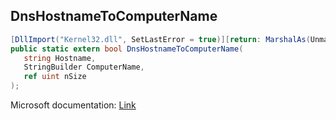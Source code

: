 ## DnsHostnameToComputerName

```csharp
[DllImport("Kernel32.dll", SetLastError = true)][return: MarshalAs(UnmanagedType.Bool)]
public static extern bool DnsHostnameToComputerName(
   string Hostname,
   StringBuilder ComputerName,
   ref uint nSize
);
```

Microsoft documentation: [Link](https://learn.microsoft.com/en-us/windows/win32/api/winbase/nf-winbase-dnshostnametocomputernamea)
